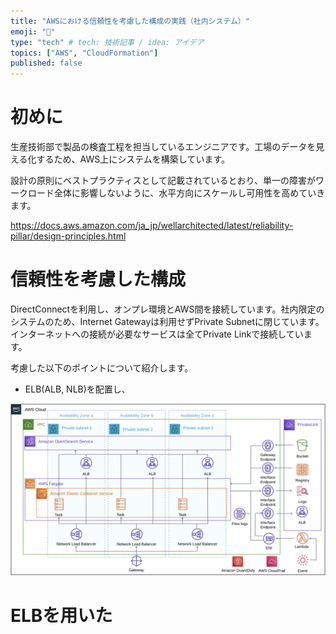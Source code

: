 ```yaml
---
title: "AWSにおける信頼性を考慮した構成の実践（社内システム）"
emoji: "🐳"
type: "tech" # tech: 技術記事 / idea: アイデア
topics: ["AWS", "CloudFormation"]
published: false
---
```

# 初めに
生産技術部で製品の検査工程を担当しているエンジニアです。工場のデータを見える化するため、AWS上にシステムを構築しています。

設計の原則にベストプラクティスとして記載されているとおり、単一の障害がワークロード全体に影響しないように、水平方向にスケールし可用性を高めていきます。

https://docs.aws.amazon.com/ja_jp/wellarchitected/latest/reliability-pillar/design-principles.html

# 信頼性を考慮した構成
DirectConnectを利用し、オンプレ環境とAWS間を接続しています。社内限定のシステムのため、Internet Gatewayは利用せずPrivate Subnetに閉じています。インターネットへの接続が必要なサービスは全てPrivate Linkで接続しています。

考慮した以下のポイントについて紹介します。
* ELB(ALB, NLB)を配置し、


![](/images/article-0002/elastic-stack-on-aws-architecture.png)

# ELBを用いた